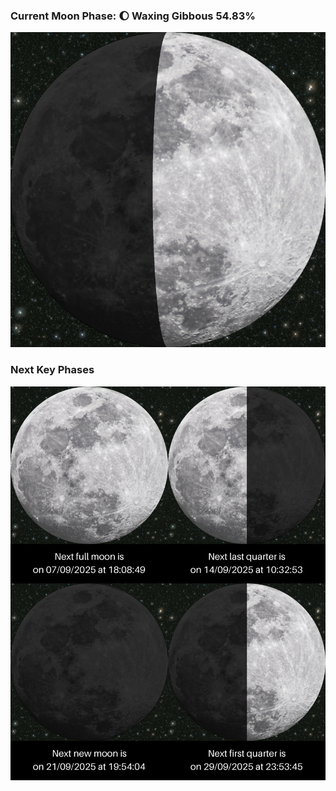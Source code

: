### Current Moon Phase: 🌔 Waxing Gibbous 54.83%
![Moon Phase](moonphase.png)
### Next Key Phases
![Gallery](gallery.png)